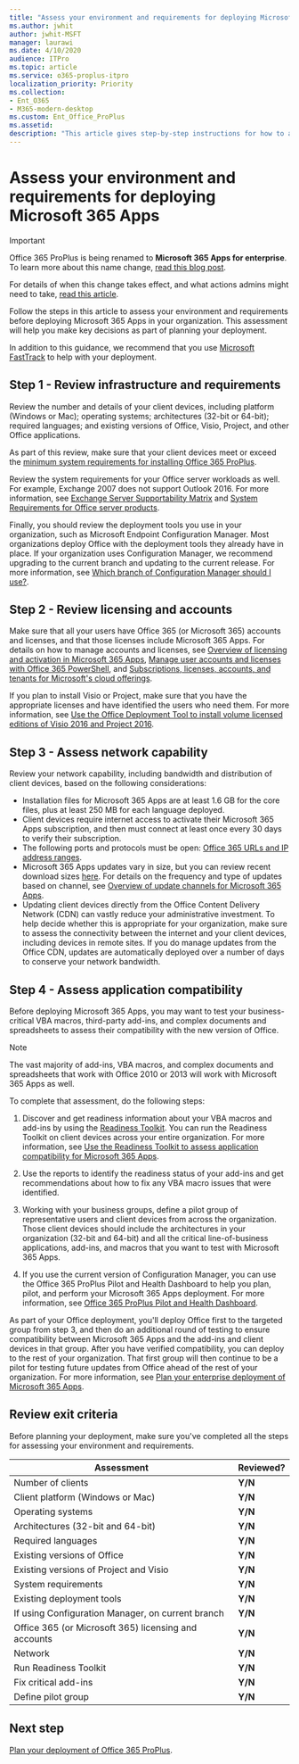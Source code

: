 ```yaml
---
title: "Assess your environment and requirements for deploying Microsoft 365 Apps"
ms.author: jwhit
author: jwhit-MSFT
manager: laurawi
ms.date: 4/10/2020
audience: ITPro
ms.topic: article
ms.service: o365-proplus-itpro
localization_priority: Priority
ms.collection: 
- Ent_O365
- M365-modern-desktop
ms.custom: Ent_Office_ProPlus
ms.assetid:
description: "This article gives step-by-step instructions for how to assess your environment and requirements before deploying Office 365 ProPlus.  The article is intended for administrators in enterprise environments working with hundreds or thousands of computers."
---
```


# Assess your environment and requirements for deploying Microsoft 365 Apps

> [!IMPORTANT]
> Office 365 ProPlus is being renamed to **Microsoft 365 Apps for enterprise**. To learn more about this name change, [read this blog post](https://go.microsoft.com/fwlink/p/?linkid=2120533). 
>
> For details of when this change takes effect, and what actions admins might need to take, [read this article](name-change.md).

Follow the steps in this article to assess your environment and requirements before deploying Microsoft 365 Apps in your organization. This assessment will help you make key decisions as part of planning your deployment. 

In addition to this guidance, we recommend that you use [Microsoft FastTrack](https://fasttrack.microsoft.com/office) to help with your deployment.

## Step 1 - Review infrastructure and requirements

Review the number and details of your client devices, including platform (Windows or Mac); operating systems; architectures (32-bit or 64-bit); required languages; and existing versions of Office, Visio, Project, and other Office applications. 

As part of this review, make sure that your client devices meet or exceed the [minimum system requirements for installing Office 365 ProPlus](https://products.office.com/office-resources).

Review the system requirements for your Office server workloads as well. For example, Exchange 2007 does not support Outlook 2016. For more information, see [Exchange Server Supportability Matrix](https://docs.microsoft.com/exchange/plan-and-deploy/supportability-matrix) and [System Requirements for Office server products](https://products.office.com/office-resources).

Finally, you should review the deployment tools you use in your organization, such as Microsoft Endpoint Configuration Manager. Most organizations deploy Office with the deployment tools they already have in place. If your organization uses Configuration Manager, we recommend upgrading to the current branch and updating to the current release. For more information, see [Which branch of Configuration Manager should I use?](https://docs.microsoft.com/configmgr/core/understand/which-branch-should-i-use).

## Step 2 - Review licensing and accounts

Make sure that all your users have Office 365 (or Microsoft 365) accounts and licenses, and that those licenses include Microsoft 365 Apps. For details on how to manage accounts and licenses, see [Overview of licensing and activation in Microsoft 365 Apps](overview-of-licensing-and-activation-in-office-365-proplus.md), [Manage user accounts and licenses with Office 365 PowerShell](https://docs.microsoft.com/office365/enterprise/powershell/manage-user-accounts-and-licenses-with-office-365-powershell), and [Subscriptions, licenses, accounts, and tenants for Microsoft's cloud offerings](https://docs.microsoft.com/office365/enterprise/subscriptions-licenses-accounts-and-tenants-for-microsoft-cloud-offerings).

If you plan to install Visio or Project, make sure that you have the appropriate licenses and have identified the users who need them. For more information, see [Use the Office Deployment Tool to install volume licensed editions of Visio 2016 and Project 2016](use-the-office-deployment-tool-to-install-volume-licensed-editions-of-visio-2016.md).

## Step 3 - Assess network capability

Review your network capability, including bandwidth and distribution of client devices, based on the following considerations:

- Installation files for Microsoft 365 Apps are at least 1.6 GB for the core files, plus at least 250 MB for each language deployed. 
- Client devices require internet access to activate their Microsoft 365 Apps subscription, and then must connect at least once every 30 days to verify their subscription. 
- The following ports and protocols must be open: [Office 365 URLs and IP address ranges](https://docs.microsoft.com/office365/enterprise/urls-and-ip-address-ranges).
- Microsoft 365 Apps updates vary in size, but you can review recent download sizes [here](https://docs.microsoft.com/officeupdates/download-sizes-office365-proplus-updates). For details on the frequency and type of updates based on channel, see [Overview of update channels for Microsoft 365 Apps](overview-of-update-channels-for-office-365-proplus.md).  
- Updating client devices directly from the Office Content Delivery Network (CDN) can vastly reduce your administrative investment. To help decide whether this is appropriate for your organization, make sure to assess the connectivity between the internet and your client devices, including devices in remote sites. If you do manage updates from the Office CDN, updates are automatically deployed over a number of days to conserve your network bandwidth. 
 
## Step 4 - Assess application compatibility

Before deploying Microsoft 365 Apps, you may want to test your business-critical VBA macros, third-party add-ins, and complex documents and spreadsheets to assess their compatibility with the new version of Office.  

> [!NOTE]
> The vast majority of add-ins, VBA macros, and complex documents and spreadsheets that work with Office 2010 or 2013 will work with Microsoft 365 Apps as well. 

To complete that assessment, do the following steps:

1. Discover and get readiness information about your VBA macros and add-ins by using the [Readiness Toolkit](https://go.microsoft.com/fwlink/p/?linkid=859119). You can run the Readiness Toolkit on client devices across your entire organization. For more information, see [Use the Readiness Toolkit to assess application compatibility for Microsoft 365 Apps](use-the-readiness-toolkit-to-assess-application-compatibility-for-office-365-pro.md). 
 
2. Use the reports to identify the readiness status of your add-ins and get recommendations about how to fix any VBA macro issues that were identified.

3. Working with your business groups, define a pilot group of representative users and client devices from across the organization. Those client devices should include the architectures in your organization (32-bit and 64-bit) and all the critical line-of-business applications, add-ins, and macros that you want to test with Microsoft 365 Apps. 

4. If you use the current version of Configuration Manager, you can use the Office 365 ProPlus Pilot and Health Dashboard to help you plan, pilot, and perform your Microsoft 365 Apps deployment. For more information, see [Office 365 ProPlus Pilot and Health Dashboard](https://docs.microsoft.com/configmgr/sum/deploy-use/office-365-dashboard#bkmk_pilot).

As part of your Office deployment, you'll deploy Office first to the targeted group from step 3, and then do an additional round of testing to ensure compatibility between Microsoft 365 Apps and the add-ins and client devices in that group. After you have verified compatibility, you can deploy to the rest of your organization. That first group will then continue to be a pilot for testing future updates from Office ahead of the rest of your organization. For more information, see [Plan your enterprise deployment of Microsoft 365 Apps](plan-office-365-proplus.md).  

## Review exit criteria 

Before planning your deployment, make sure you've completed all the steps for assessing your environment and requirements.

|Assessment         |Reviewed?            |
|-------------------|------------------|
|Number of clients                                |**Y/N**|
|Client platform (Windows or Mac)                 |**Y/N**|
|Operating systems                                |**Y/N**|
|Architectures (32-bit and 64-bit)                |**Y/N**|
|Required languages                                 |**Y/N**|
|Existing versions of Office                        |**Y/N**|
|Existing versions of Project and Visio              |**Y/N**|
|System requirements                              |**Y/N**|
|Existing deployment tools                          |**Y/N**|
|If using Configuration Manager, on current branch  |**Y/N**|
|Office 365 (or Microsoft 365) licensing and accounts                |**Y/N**|
|Network                                          |**Y/N**|
|Run Readiness Toolkit                        |**Y/N**|
|Fix critical add-ins                        |**Y/N**|
|Define pilot group                        |**Y/N**|


## Next step

[Plan your deployment of Office 365 ProPlus](plan-office-365-proplus.md). 

